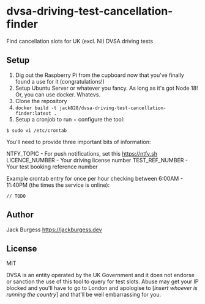 # dvsa-driving-test-cancellation-finder
Find cancellation slots for UK (excl. NI) DVSA driving tests

## Setup

1. Dig out the Raspberry Pi from the cupboard now that you've finally found a use for it (congratulations!)
2. Setup Ubuntu Server or whatever you fancy. As long as it's got Node 18! Or, you can use docker. Whatevs.
3. Clone the repository
4. `docker build -t jack828/dvsa-driving-test-cancellation-finder:latest .`
5. Setup a cronjob to run + configure the tool:

```
$ sudo vi /etc/crontab
```

You'll need to provide three important bits of information:

NTFY_TOPIC - For push notifications, set this <https://ntfy.sh>
LICENCE_NUMBER - Your driving license number
TEST_REF_NUMBER - Your test booking reference number

Example crontab entry for once per hour checking between 6:00AM - 11:40PM (the times the service is online):

```
// TODO
```

## Author

Jack Burgess <https://jackburgess.dev>

## License

MIT

DVSA is an entity operated by the UK Government and it does not endorse or sanction the use of this tool to query for test slots. Abuse may get your IP blocked and you'll have to go to London and apologise to [_insert whoever is running the country_] and that'll be well embarrassing for you.
